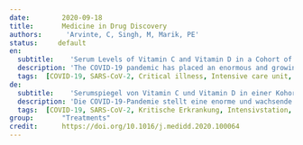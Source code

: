 ```yaml
---
date:        2020-09-18
title:       Medicine in Drug Discovery 
authors:      'Arvinte, C, Singh, M, Marik, PE'
status:     default
en:
  subtitle:    'Serum Levels of Vitamin C and Vitamin D in a Cohort of Critically Ill COVID-19 Patients of a North American Community Hospital Intensive Care Unit in May 2020: A Pilot Study'
  description: 'The COVID-19 pandemic has placed an enormous and growing burden on the population and health infrastructure, warranting innovative ways to mitigate risk of contracting and developing severe forms of this disease. A growing body of literature raises the issue of vitamin C and vitamin D as a risk-assessment tool, and therapeutic option, in COVID-19. The objective of this pilot study was to measure serum vitamin C and vitamin D levels in a cohort of patients with critical COVID-19 illness in our community hospital ICU, correlate with other illness risk factors (age, BMI, HgbA1c, smoking status), generate hypotheses, and suggest further therapeutic intervention studies. This pilot study included all 21 critically ill COVID-19 patients hospitalized in May 2020 in the ICU of North Suburban Medical Center, Thornton, Colorado, in whose care the principal investigator (C.A.) was involved. We measured patients’ serum vitamin C and vitamin D levels, and standard risk factors like age, BMI, HbA1c, and smoking status. Variables in this study were gauged using descriptive statistics. Of 21 critically ill COVID-19 patients (15 males and 6 females, 17 Hispanic and 4 Caucasian, of median age 61 years, range 20–94), there were 11 survivors. Serum levels of vitamin C and vitamin D were low in most of our critically ill COVID-19 ICU patients. Older age and low vitamin C level appeared co-dependent risk factors for mortality from COVID-19 in our sample. Insulin resistance and obesity were prevalent in our small cohort, but smoking was not. Our pilot study found low serum levels of vitamin C and vitamin D in most of our critically ill COVID-19 ICU patients. Older age and low vitamin C level appeared co-dependent risk factors for mortality. Many were also insulin-resistant or diabetic, overweight or obese, known as independent risk factors for low vitamin C and vitamin D levels, and for COVID-19. These findings suggest the need to further explore whether caring for COVID-19 patients ought to routinely include measuring and correcting serum vitamin C and vitamin D levels, and whether treating critically ill COVID-19 warrants acute parenteral vitamin C and vitamin D replacement.'
  tags:  [COVID-19, SARS-CoV-2, Critical illness, Intensive care unit,  ICU, Serum vitamin C ,Serum vitamin D, Age, Body mass index, BMI, HbA1c, glycated hemoglobin]
de: 
  subtitle:    'Serumspiegel von Vitamin C und Vitamin D in einer Kohorte schwerkranker COVID-19-Patienten einer Intensivstation eines nordamerikanischen Gemeinschaftskrankenhauses im Mai 2020: Eine Pilotstudie'
  description: 'Die COVID-19-Pandemie stellt eine enorme und wachsende Belastung für die Bevölkerung und die Gesundheitsinfrastruktur dar, so dass innovative Wege gefunden werden müssen, um das Risiko der Ansteckung und der Entwicklung schwerer Formen dieser Krankheit zu mindern. Eine wachsende Zahl von Veröffentlichungen befasst sich mit Vitamin C und Vitamin D als Instrument zur Risikobewertung und als therapeutische Option bei COVID-19. Ziel dieser Pilotstudie war, die Serum-Vitamin-C- und Vitamin-D-Spiegel bei einer Kohorte von Patienten mit einer kritischen COVID-19-Erkrankung auf der Intensivstation unseres Gemeinschaftskrankenhauses zu messen, mit anderen Krankheitsrisikofaktoren (Alter, BMI, HgbA1c, Raucherstatus) zu korrelieren, Hypothesen aufzustellen und weitere therapeutische Interventionsstudien vorzuschlagen. Diese Pilotstudie umfasste alle 21 kritisch kranken COVID-19-Patienten, die im Mai 2020 auf der Intensivstation des North Suburban Medical Center in Thornton, Colorado, stationär behandelt wurden und an deren Betreuung der leitende Prüfarzt (C.A.) beteiligt war. Wir haben die Serum-Vitamin-C- und Vitamin-D-Spiegel der Patienten sowie Standardrisikofaktoren wie Alter, BMI, HbA1c und Raucherstatus gemessen. Die Variablen in dieser Studie wurden mit Hilfe der deskriptiven Statistik erfasst. Von 21 kritisch kranken COVID-19-Patienten (15 Männer und 6 Frauen, 17 hispanische und 4 kaukasische, mittleres Alter 61 Jahre, Spanne 20-94) überlebten 11. Die Serumspiegel von Vitamin C und Vitamin D waren bei den meisten unserer schwerkranken COVID-19-Intensivpatienten niedrig. Höheres Alter und ein niedriger Vitamin-C-Spiegel schienen in unserer Stichprobe ko-abhängige Risikofaktoren für die Sterblichkeit durch COVID-19 zu sein. Insulinresistenz und Fettleibigkeit waren in unserer kleinen Kohorte weit verbreitet, Rauchen hingegen nicht. In unserer Pilotstudie wurden bei den meisten unserer schwerkranken COVID-19-Intensivpatienten niedrige Serumspiegel von Vitamin C und Vitamin D festgestellt. Älteres Alter und ein niedriger Vitamin-C-Spiegel schienen ko-abhängige Risikofaktoren für die Sterblichkeit zu sein. Viele waren auch insulinresistent oder diabetisch, übergewichtig oder fettleibig, was als unabhängige Risikofaktoren für niedrige Vitamin-C- und Vitamin-D-Spiegel und für COVID-19 bekannt ist. Diese Ergebnisse legen die Notwendigkeit nahe, weiter zu untersuchen, ob die Versorgung von COVID-19-Patienten die routinemäßige Messung und Korrektur des Serum-Vitamin-C- und Vitamin-D-Spiegels einschließen sollte und ob die Behandlung schwerkranker COVID-19-Patienten eine akute parenterale Vitamin-C- und Vitamin-D-Substitution rechtfertigt.'
  tags:  [COVID-19, SARS-CoV-2, Kritische Erkrankung, Intensivstation, ICU, Serum Vitamin C, Serum Vitamin D, Alter, Body Mass Index, BMI, HbA1c, glykiertes Hämoglobin]
group:       "Treatments"
credit:      https://doi.org/10.1016/j.medidd.2020.100064
---
```

<object data="{{ page.link }}" style='height:calc(100vh - 400px); width: 100%' type='application/pdf'></object>